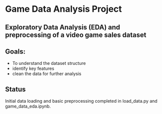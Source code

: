# Game Data Analysis Project
## Exploratory Data Analysis (EDA) and preprocessing of a video game sales dataset

## Goals:
 * To understand the dataset structure
 * identify key features
 * clean the data for further analysis

## Status
 Initial data loading and basic preprocessing completed in load_data.py and game_data_eda.ipynb.
 